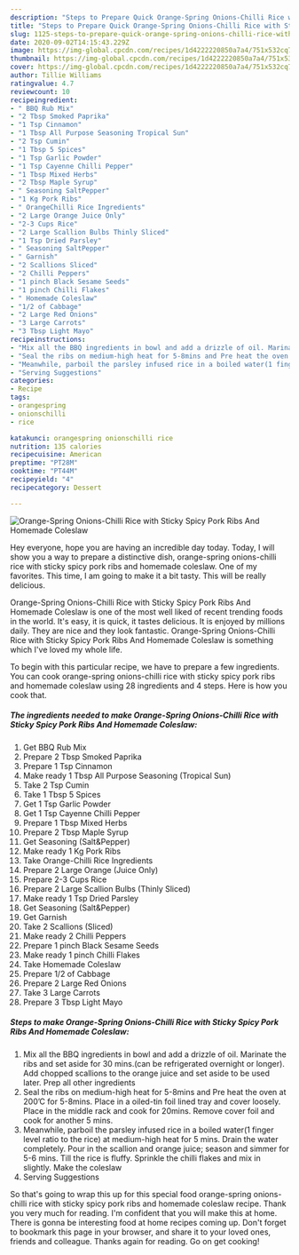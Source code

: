 ```yaml
---
description: "Steps to Prepare Quick Orange-Spring Onions-Chilli Rice with Sticky Spicy Pork Ribs And Homemade Coleslaw"
title: "Steps to Prepare Quick Orange-Spring Onions-Chilli Rice with Sticky Spicy Pork Ribs And Homemade Coleslaw"
slug: 1125-steps-to-prepare-quick-orange-spring-onions-chilli-rice-with-sticky-spicy-pork-ribs-and-homemade-coleslaw
date: 2020-09-02T14:15:43.229Z
image: https://img-global.cpcdn.com/recipes/1d4222220850a7a4/751x532cq70/orange-spring-onions-chilli-rice-with-sticky-spicy-pork-ribs-and-homemade-coleslaw-recipe-main-photo.jpg
thumbnail: https://img-global.cpcdn.com/recipes/1d4222220850a7a4/751x532cq70/orange-spring-onions-chilli-rice-with-sticky-spicy-pork-ribs-and-homemade-coleslaw-recipe-main-photo.jpg
cover: https://img-global.cpcdn.com/recipes/1d4222220850a7a4/751x532cq70/orange-spring-onions-chilli-rice-with-sticky-spicy-pork-ribs-and-homemade-coleslaw-recipe-main-photo.jpg
author: Tillie Williams
ratingvalue: 4.7
reviewcount: 10
recipeingredient:
- " BBQ Rub Mix"
- "2 Tbsp Smoked Paprika"
- "1 Tsp Cinnamon"
- "1 Tbsp All Purpose Seasoning Tropical Sun"
- "2 Tsp Cumin"
- "1 Tbsp 5 Spices"
- "1 Tsp Garlic Powder"
- "1 Tsp Cayenne Chilli Pepper"
- "1 Tbsp Mixed Herbs"
- "2 Tbsp Maple Syrup"
- " Seasoning SaltPepper"
- "1 Kg Pork Ribs"
- " OrangeChilli Rice Ingredients"
- "2 Large Orange Juice Only"
- "2-3 Cups Rice"
- "2 Large Scallion Bulbs Thinly Sliced"
- "1 Tsp Dried Parsley"
- " Seasoning SaltPepper"
- " Garnish"
- "2 Scallions Sliced"
- "2 Chilli Peppers"
- "1 pinch Black Sesame Seeds"
- "1 pinch Chilli Flakes"
- " Homemade Coleslaw"
- "1/2 of Cabbage"
- "2 Large Red Onions"
- "3 Large Carrots"
- "3 Tbsp Light Mayo"
recipeinstructions:
- "Mix all the BBQ ingredients in bowl and add a drizzle of oil. Marinate the ribs and set aside for 30 mins.(can be refrigerated overnight or longer). Add chopped scallions to the orange juice and set aside to be used later. Prep all other ingredients"
- "Seal the ribs on medium-high heat for 5-8mins and Pre heat the oven at 200’C for 5-8mins. Place in a oiled-tin foil lined tray and cover loosely. Place in the middle rack and cook for 20mins. Remove cover foil and cook for another 5 mins."
- "Meanwhile, parboil the parsley infused rice in a boiled water(1 finger level ratio to the rice) at medium-high heat for 5 mins. Drain the water completely. Pour in the scallion and orange juice; season and simmer for 5-6 mins. Till the rice is fluffy. Sprinkle the chilli flakes and mix in slightly. Make the coleslaw"
- "Serving Suggestions"
categories:
- Recipe
tags:
- orangespring
- onionschilli
- rice

katakunci: orangespring onionschilli rice 
nutrition: 135 calories
recipecuisine: American
preptime: "PT28M"
cooktime: "PT44M"
recipeyield: "4"
recipecategory: Dessert

---
```



![Orange-Spring Onions-Chilli Rice with Sticky Spicy Pork Ribs And Homemade Coleslaw](https://img-global.cpcdn.com/recipes/1d4222220850a7a4/751x532cq70/orange-spring-onions-chilli-rice-with-sticky-spicy-pork-ribs-and-homemade-coleslaw-recipe-main-photo.jpg)

Hey everyone, hope you are having an incredible day today. Today, I will show you a way to prepare a distinctive dish, orange-spring onions-chilli rice with sticky spicy pork ribs and homemade coleslaw. One of my favorites. This time, I am going to make it a bit tasty. This will be really delicious.



Orange-Spring Onions-Chilli Rice with Sticky Spicy Pork Ribs And Homemade Coleslaw is one of the most well liked of recent trending foods in the world. It's easy, it is quick, it tastes delicious. It is enjoyed by millions daily. They are nice and they look fantastic. Orange-Spring Onions-Chilli Rice with Sticky Spicy Pork Ribs And Homemade Coleslaw is something which I've loved my whole life.


To begin with this particular recipe, we have to prepare a few ingredients. You can cook orange-spring onions-chilli rice with sticky spicy pork ribs and homemade coleslaw using 28 ingredients and 4 steps. Here is how you cook that.

<!--inarticleads1-->

##### The ingredients needed to make Orange-Spring Onions-Chilli Rice with Sticky Spicy Pork Ribs And Homemade Coleslaw:

1. Get  BBQ Rub Mix
1. Prepare 2 Tbsp Smoked Paprika
1. Prepare 1 Tsp Cinnamon
1. Make ready 1 Tbsp All Purpose Seasoning (Tropical Sun)
1. Take 2 Tsp Cumin
1. Take 1 Tbsp 5 Spices
1. Get 1 Tsp Garlic Powder
1. Get 1 Tsp Cayenne Chilli Pepper
1. Prepare 1 Tbsp Mixed Herbs
1. Prepare 2 Tbsp Maple Syrup
1. Get  Seasoning (Salt&amp;Pepper)
1. Make ready 1 Kg Pork Ribs
1. Take  Orange-Chilli Rice Ingredients
1. Prepare 2 Large Orange (Juice Only)
1. Prepare 2-3 Cups Rice
1. Prepare 2 Large Scallion Bulbs (Thinly Sliced)
1. Make ready 1 Tsp Dried Parsley
1. Get  Seasoning (Salt&amp;Pepper)
1. Get  Garnish
1. Take 2 Scallions (Sliced)
1. Make ready 2 Chilli Peppers
1. Prepare 1 pinch Black Sesame Seeds
1. Make ready 1 pinch Chilli Flakes
1. Take  Homemade Coleslaw
1. Prepare 1/2 of Cabbage
1. Prepare 2 Large Red Onions
1. Take 3 Large Carrots
1. Prepare 3 Tbsp Light Mayo




<!--inarticleads2-->

##### Steps to make Orange-Spring Onions-Chilli Rice with Sticky Spicy Pork Ribs And Homemade Coleslaw:

1. Mix all the BBQ ingredients in bowl and add a drizzle of oil. Marinate the ribs and set aside for 30 mins.(can be refrigerated overnight or longer). Add chopped scallions to the orange juice and set aside to be used later. Prep all other ingredients
1. Seal the ribs on medium-high heat for 5-8mins and Pre heat the oven at 200’C for 5-8mins. Place in a oiled-tin foil lined tray and cover loosely. Place in the middle rack and cook for 20mins. Remove cover foil and cook for another 5 mins.
1. Meanwhile, parboil the parsley infused rice in a boiled water(1 finger level ratio to the rice) at medium-high heat for 5 mins. Drain the water completely. Pour in the scallion and orange juice; season and simmer for 5-6 mins. Till the rice is fluffy. Sprinkle the chilli flakes and mix in slightly. Make the coleslaw
1. Serving Suggestions




So that's going to wrap this up for this special food orange-spring onions-chilli rice with sticky spicy pork ribs and homemade coleslaw recipe. Thank you very much for reading. I'm confident that you will make this at home. There is gonna be interesting food at home recipes coming up. Don't forget to bookmark this page in your browser, and share it to your loved ones, friends and colleague. Thanks again for reading. Go on get cooking!
